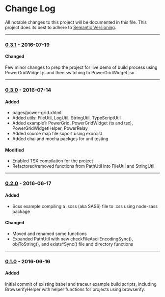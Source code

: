 ﻿# Change Log
All notable changes to this project will be documented in this file.
This project does its best to adhere to [Semantic Versioning](http://semver.org/).


--------
### [0.3.1](N/A) - 2016-07-19
#### Changed
Few minor changes to prep the project for live demo of build process using PowerGridWidget.js and then switching to PowerGridWidget.jsx


--------
### [0.3.0](https://github.com/TeamworkGuy2/browser-bundle-examples/commit/358a26013afbda1cf66121dd735f2414deb13924) - 2016-07-14
#### Added
* pages/power-grid.xhtml
* Added utils: FileUtil, LogUtil, StringUtil, TypeScriptUtil
* Added example1: PowerGrid, PowerGridWidget (ts and tsx), PowerGridWidgetHelper, PowerRelay
* Added source map file suport using exorcist
* Added chai and mocha packges for unit testing

#### Modified
* Enabled TSX compilation for the project
* Refactored/removed functions from PathUtil into FileUtil and StringUtil


--------
### [0.2.0](https://github.com/TeamworkGuy2/browser-bundle-examples/commit/e95705007b5618be91c173b9a06e942235ca1ff7) - 2016-06-17
#### Added
* Scss example compiling a .scss (aka SASS) file to .css using node-sass package

#### Changed
* Moved and renamed some functions
* Expanded PathUtil with new checkFileAsciiEncodingSync(), objToString(), and exists*Sync() file and directory functions


--------
### [0.1.0](https://github.com/TeamworkGuy2/browser-bundle-examples/commit/dc20b31407021b5cdc588272a866192a25dff4a2) - 2016-06-16
#### Added
Initial commit of existing babel and traceur example build scripts, including BrowserifyHelper with helper functions for projects using browserify.